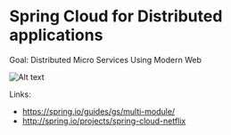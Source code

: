 # Spring Cloud for Distributed applications

Goal:
Distributed Micro Services Using Modern Web

![Alt text](https://blog.codecentric.de/files/2017/05/multiple-apps-spring-boot-cloud-netflix.png)

Links:
* https://spring.io/guides/gs/multi-module/
* http://spring.io/projects/spring-cloud-netflix
